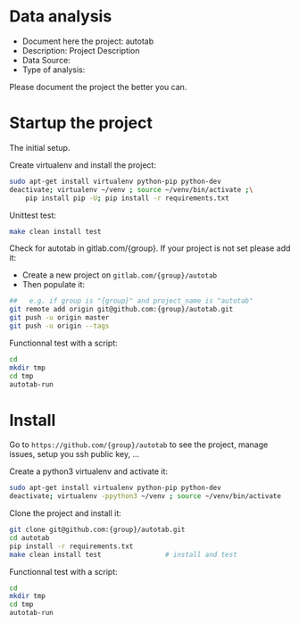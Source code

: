 # Data analysis
- Document here the project: autotab
- Description: Project Description
- Data Source:
- Type of analysis:

Please document the project the better you can.

# Startup the project

The initial setup.

Create virtualenv and install the project:
```bash
sudo apt-get install virtualenv python-pip python-dev
deactivate; virtualenv ~/venv ; source ~/venv/bin/activate ;\
    pip install pip -U; pip install -r requirements.txt
```

Unittest test:
```bash
make clean install test
```

Check for autotab in gitlab.com/{group}.
If your project is not set please add it:

- Create a new project on `gitlab.com/{group}/autotab`
- Then populate it:

```bash
##   e.g. if group is "{group}" and project_name is "autotab"
git remote add origin git@github.com:{group}/autotab.git
git push -u origin master
git push -u origin --tags
```

Functionnal test with a script:

```bash
cd
mkdir tmp
cd tmp
autotab-run
```

# Install

Go to `https://github.com/{group}/autotab` to see the project, manage issues,
setup you ssh public key, ...

Create a python3 virtualenv and activate it:

```bash
sudo apt-get install virtualenv python-pip python-dev
deactivate; virtualenv -ppython3 ~/venv ; source ~/venv/bin/activate
```

Clone the project and install it:

```bash
git clone git@github.com:{group}/autotab.git
cd autotab
pip install -r requirements.txt
make clean install test                # install and test
```
Functionnal test with a script:

```bash
cd
mkdir tmp
cd tmp
autotab-run
```
